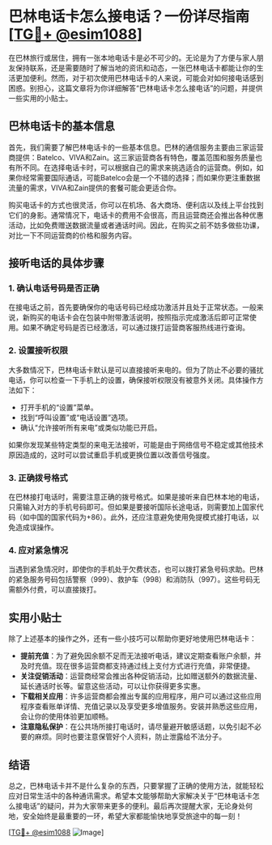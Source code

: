 # 巴林电话卡怎么接电话？一份详尽指南[[TG💪+ @esim1088](https://t.me/s/esim1088)]

在巴林旅行或居住，拥有一张本地电话卡是必不可少的。无论是为了方便与家人朋友保持联系，还是需要随时了解当地的资讯和动态，一张巴林电话卡都能让你的生活更加便利。然而，对于初次使用巴林电话卡的人来说，可能会对如何接电话感到困惑。别担心，这篇文章将为你详细解答“巴林电话卡怎么接电话”的问题，并提供一些实用的小贴士。

## 巴林电话卡的基本信息

首先，我们需要了解巴林电话卡的一些基本信息。巴林的通信服务主要由三家运营商提供：Batelco、VIVA和Zain。这三家运营商各有特色，覆盖范围和服务质量也有所不同。在选择电话卡时，可以根据自己的需求来挑选适合的运营商。例如，如果你经常需要国际通话，可能Batelco会是一个不错的选择；而如果你更注重数据流量的需求，VIVA和Zain提供的套餐可能会更适合你。

购买电话卡的方式也很灵活，你可以在机场、各大商场、便利店以及线上平台找到它们的身影。通常情况下，电话卡的费用不会很高，而且运营商还会推出各种优惠活动，比如免费赠送数据流量或者通话时间。因此，在购买之前不妨多做些功课，对比一下不同运营商的价格和服务内容。

## 接听电话的具体步骤

### 1. 确认电话号码是否正确

在接电话之前，首先要确保你的电话号码已经成功激活并且处于正常状态。一般来说，新购买的电话卡会在包装中附带激活说明，按照指示完成激活后即可正常使用。如果不确定号码是否已经激活，可以通过拨打运营商客服热线进行查询。

### 2. 设置接听权限

大多数情况下，巴林电话卡默认是可以直接接听来电的。但为了防止不必要的骚扰电话，你可以检查一下手机上的设置，确保接听权限没有被意外关闭。具体操作方法如下：

- 打开手机的“设置”菜单。
- 找到“呼叫设置”或“电话设置”选项。
- 确认“允许接听所有来电”或类似功能已开启。

如果你发现某些特定类型的来电无法接听，可能是由于网络信号不稳定或其他技术原因造成的，这时可以尝试重启手机或更换位置以改善信号强度。

### 3. 正确拨号格式

在巴林接打电话时，需要注意正确的拨号格式。如果是接听来自巴林本地的电话，只需输入对方的手机号码即可。但如果是要接听国际长途电话，则需要加上国家代码（如中国的国家代码为+86）。此外，还应注意避免使用免提模式接打电话，以免造成误操作。

### 4. 应对紧急情况

当遇到紧急情况时，即使你的手机处于欠费状态，也可以拨打紧急号码求助。巴林的紧急服务号码包括警察（999）、救护车（998）和消防队（997）。这些号码无需额外付费，可以直接拨打。

## 实用小贴士

除了上述基本的操作之外，还有一些小技巧可以帮助你更好地使用巴林电话卡：

- **提前充值**：为了避免因余额不足而无法接听电话，建议定期查看账户余额，并及时充值。现在很多运营商都支持通过线上支付方式进行充值，非常便捷。
- **关注促销活动**：运营商经常会推出各种促销活动，比如赠送额外的数据流量、延长通话时长等。留意这些活动，可以让你获得更多实惠。
- **下载相关应用**：许多运营商都会推出专属的应用程序，用户可以通过这些应用程序查看账单详情、充值记录以及享受更多增值服务。安装并熟悉这些应用，会让你的使用体验更加顺畅。
- **注意隐私保护**：在公共场所接打电话时，请尽量避开敏感话题，以免引起不必要的麻烦。同时也要注意保管好个人资料，防止泄露给不法分子。

## 结语

总之，巴林电话卡并不是什么复杂的东西，只要掌握了正确的使用方法，就能轻松应对日常生活中的各种通讯需求。希望本文能够帮助大家解决关于“巴林电话卡怎么接电话”的疑问，并为大家带来更多的便利。最后再次提醒大家，无论身处何地，安全始终是最重要的一环，希望大家都能愉快地享受旅途中的每一刻！

[[TG💪+ @esim1088](https://t.me/s/esim1088) ![Image](https://i.postimg.cc/4NQfJmqS/Snipaste-2025-05-13-00-14-12.png)]
